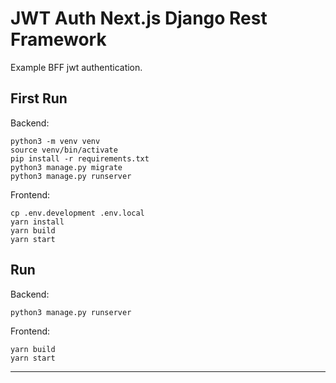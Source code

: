 # JWT Auth Next.js Django Rest Framework


Example BFF jwt authentication.


## First Run

Backend:
```shell
python3 -m venv venv
source venv/bin/activate
pip install -r requirements.txt
python3 manage.py migrate
python3 manage.py runserver
```

Frontend:
```shell
cp .env.development .env.local
yarn install
yarn build
yarn start
```


## Run

Backend:
```shell
python3 manage.py runserver
```

Frontend: 
```shell
yarn build
yarn start
```

---


